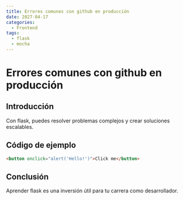 ```yaml
---
title: Errores comunes con github en producción
date: 2027-04-17
categories:
  - Frontend
tags:
  - flask
  - mocha
---
```


# Errores comunes con github en producción

## Introducción

Con flask, puedes resolver problemas complejos y crear soluciones escalables.

## Código de ejemplo

```html
<button onclick="alert('Hello!')">Click me</button>
```

## Conclusión

Aprender flask es una inversión útil para tu carrera como desarrollador.